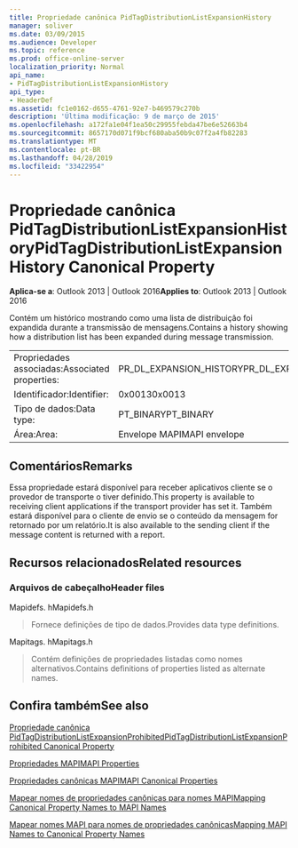 ```yaml
---
title: Propriedade canônica PidTagDistributionListExpansionHistory
manager: soliver
ms.date: 03/09/2015
ms.audience: Developer
ms.topic: reference
ms.prod: office-online-server
localization_priority: Normal
api_name:
- PidTagDistributionListExpansionHistory
api_type:
- HeaderDef
ms.assetid: fc1e0162-d655-4761-92e7-b469579c270b
description: 'Última modificação: 9 de março de 2015'
ms.openlocfilehash: a172fa1e04f1ea50c29955febda47be6e52663b4
ms.sourcegitcommit: 8657170d071f9bcf680aba50b9c07f2a4fb82283
ms.translationtype: MT
ms.contentlocale: pt-BR
ms.lasthandoff: 04/28/2019
ms.locfileid: "33422954"
---
```

# <a name="pidtagdistributionlistexpansionhistory-canonical-property"></a><span data-ttu-id="27c4b-103">Propriedade canônica PidTagDistributionListExpansionHistory</span><span class="sxs-lookup"><span data-stu-id="27c4b-103">PidTagDistributionListExpansionHistory Canonical Property</span></span>

  
  
<span data-ttu-id="27c4b-104">**Aplica-se a**: Outlook 2013 | Outlook 2016</span><span class="sxs-lookup"><span data-stu-id="27c4b-104">**Applies to**: Outlook 2013 | Outlook 2016</span></span> 
  
<span data-ttu-id="27c4b-105">Contém um histórico mostrando como uma lista de distribuição foi expandida durante a transmissão de mensagens.</span><span class="sxs-lookup"><span data-stu-id="27c4b-105">Contains a history showing how a distribution list has been expanded during message transmission.</span></span> 
  
|||
|:-----|:-----|
|<span data-ttu-id="27c4b-106">Propriedades associadas:</span><span class="sxs-lookup"><span data-stu-id="27c4b-106">Associated properties:</span></span>  <br/> |<span data-ttu-id="27c4b-107">PR_DL_EXPANSION_HISTORY</span><span class="sxs-lookup"><span data-stu-id="27c4b-107">PR_DL_EXPANSION_HISTORY</span></span>  <br/> |
|<span data-ttu-id="27c4b-108">Identificador:</span><span class="sxs-lookup"><span data-stu-id="27c4b-108">Identifier:</span></span>  <br/> |<span data-ttu-id="27c4b-109">0x0013</span><span class="sxs-lookup"><span data-stu-id="27c4b-109">0x0013</span></span>  <br/> |
|<span data-ttu-id="27c4b-110">Tipo de dados:</span><span class="sxs-lookup"><span data-stu-id="27c4b-110">Data type:</span></span>  <br/> |<span data-ttu-id="27c4b-111">PT_BINARY</span><span class="sxs-lookup"><span data-stu-id="27c4b-111">PT_BINARY</span></span>  <br/> |
|<span data-ttu-id="27c4b-112">Área:</span><span class="sxs-lookup"><span data-stu-id="27c4b-112">Area:</span></span>  <br/> |<span data-ttu-id="27c4b-113">Envelope MAPI</span><span class="sxs-lookup"><span data-stu-id="27c4b-113">MAPI envelope</span></span>  <br/> |
   
## <a name="remarks"></a><span data-ttu-id="27c4b-114">Comentários</span><span class="sxs-lookup"><span data-stu-id="27c4b-114">Remarks</span></span>

<span data-ttu-id="27c4b-115">Essa propriedade estará disponível para receber aplicativos cliente se o provedor de transporte o tiver definido.</span><span class="sxs-lookup"><span data-stu-id="27c4b-115">This property is available to receiving client applications if the transport provider has set it.</span></span> <span data-ttu-id="27c4b-116">Também estará disponível para o cliente de envio se o conteúdo da mensagem for retornado por um relatório.</span><span class="sxs-lookup"><span data-stu-id="27c4b-116">It is also available to the sending client if the message content is returned with a report.</span></span> 
  
## <a name="related-resources"></a><span data-ttu-id="27c4b-117">Recursos relacionados</span><span class="sxs-lookup"><span data-stu-id="27c4b-117">Related resources</span></span>

### <a name="header-files"></a><span data-ttu-id="27c4b-118">Arquivos de cabeçalho</span><span class="sxs-lookup"><span data-stu-id="27c4b-118">Header files</span></span>

<span data-ttu-id="27c4b-119">Mapidefs. h</span><span class="sxs-lookup"><span data-stu-id="27c4b-119">Mapidefs.h</span></span>
  
> <span data-ttu-id="27c4b-120">Fornece definições de tipo de dados.</span><span class="sxs-lookup"><span data-stu-id="27c4b-120">Provides data type definitions.</span></span>
    
<span data-ttu-id="27c4b-121">Mapitags. h</span><span class="sxs-lookup"><span data-stu-id="27c4b-121">Mapitags.h</span></span>
  
> <span data-ttu-id="27c4b-122">Contém definições de propriedades listadas como nomes alternativos.</span><span class="sxs-lookup"><span data-stu-id="27c4b-122">Contains definitions of properties listed as alternate names.</span></span>
    
## <a name="see-also"></a><span data-ttu-id="27c4b-123">Confira também</span><span class="sxs-lookup"><span data-stu-id="27c4b-123">See also</span></span>



[<span data-ttu-id="27c4b-124">Propriedade canônica PidTagDistributionListExpansionProhibited</span><span class="sxs-lookup"><span data-stu-id="27c4b-124">PidTagDistributionListExpansionProhibited Canonical Property</span></span>](pidtagdistributionlistexpansionprohibited-canonical-property.md)


[<span data-ttu-id="27c4b-125">Propriedades MAPI</span><span class="sxs-lookup"><span data-stu-id="27c4b-125">MAPI Properties</span></span>](mapi-properties.md)
  
[<span data-ttu-id="27c4b-126">Propriedades canônicas MAPI</span><span class="sxs-lookup"><span data-stu-id="27c4b-126">MAPI Canonical Properties</span></span>](mapi-canonical-properties.md)
  
[<span data-ttu-id="27c4b-127">Mapear nomes de propriedades canônicas para nomes MAPI</span><span class="sxs-lookup"><span data-stu-id="27c4b-127">Mapping Canonical Property Names to MAPI Names</span></span>](mapping-canonical-property-names-to-mapi-names.md)
  
[<span data-ttu-id="27c4b-128">Mapear nomes MAPI para nomes de propriedades canônicas</span><span class="sxs-lookup"><span data-stu-id="27c4b-128">Mapping MAPI Names to Canonical Property Names</span></span>](mapping-mapi-names-to-canonical-property-names.md)

